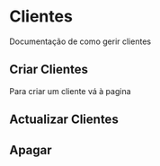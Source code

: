 # Clientes 

Documentação de como gerir clientes

## Criar Clientes

Para criar um cliente vá à pagina 

## Actualizar Clientes

## Apagar